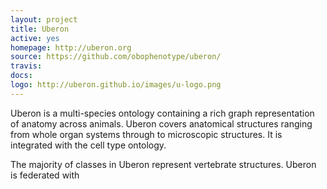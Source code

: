 ```yaml
---
layout: project
title: Uberon
active: yes
homepage: http://uberon.org
source: https://github.com/obophenotype/uberon/
travis: 
docs:
logo: http://uberon.github.io/images/u-logo.png
---
```


Uberon is a multi-species ontology containing a rich graph
representation of anatomy across animals. Uberon covers anatomical
structures ranging from whole organ systems through to microscopic
structures. It is integrated with the cell type ontology.

The majority of classes in Uberon represent vertebrate
structures. Uberon is federated with 

